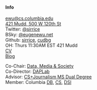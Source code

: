 #### Info

[ewu@cs.columbia.edu](mailto:ewu@cs.columbia.edu)   
[421 Mudd, 500 W 120th St](./files/images/map.png)    
Twitter: [@sirrice](https://twitter.com/sirrice)     
BSky: [@eugenewu.net](https://bsky.app/profile/eugenewu.net)    
Github: [sirrice](http://github.com/sirrice), [cudbg](http://github.com/cudbg)   
OH: Thurs 11:30AM EST 421 Mudd     
[CV](./files/statement/cv.pdf)    
[Blog](./blog.html)


Co-Chair: [Data, Media & Society](http://datascienceinstitute.github.io)    
Co-Director: [DAPLab](https://columbia-dap-lab.github.io)   
Advisor:  [CS+Journalism MS Dual Degree](http://www.cs.columbia.edu/education/ms/journalism/)    
Member: Columbia [DB](http://cudbg.github.io/), [CS](http://www.cs.columbia.edu/), [DSI](http://datascience.columbia.edu/)



<!--
<div style="margin-top: 1em;font-size: 12pt; ">
</div>
-->

